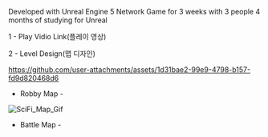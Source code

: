Developed with Unreal Engine 5 Network Game for 3 weeks with 3 people
4 months of studying for Unreal

1 - Play Vidio Link(플레이 영상)

2 - Level Design(맵 디자인)

https://github.com/user-attachments/assets/1d31bae2-99e9-4798-b157-fd9d820468d6

- Robby Map -

  
![SciFi_Map_Gif](https://github.com/user-attachments/assets/3b3a98f2-204c-4ebb-a8f2-b58370e55ae9)

- Battle Map -


